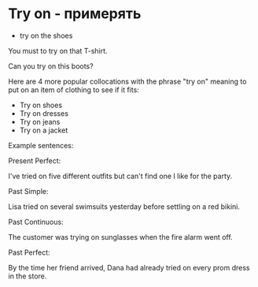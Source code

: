 # Try on - примерять

- try on the shoes

You must to try on that T-shirt.

Can you try on this boots?

Here are 4 more popular collocations with the phrase "try on" meaning to put on an item of clothing to see if it fits:

- Try on shoes
- Try on dresses
- Try on jeans
- Try on a jacket

Example sentences:

Present Perfect:

I've tried on five different outfits but can't find one I like for the party.

Past Simple:

Lisa tried on several swimsuits yesterday before settling on a red bikini.

Past Continuous:

The customer was trying on sunglasses when the fire alarm went off.

Past Perfect:

By the time her friend arrived, Dana had already tried on every prom dress in the store.
